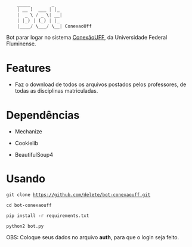 ```python
	_____        _
    | __ )  ___ | |_
    |  _ \ / _ \| __|
    | |_) | (_) | |_
    |____/ \___/ \__| ConexaoUff
```

Bot parar logar no sistema [ConexãoUFF](https://sistemas.uff.br/conexaouff), da Universidade Federal Fluminense.


# Features #

* Faz o download de todos os arquivos postados pelos professores, de todas as disciplinas matriculadas.

# Dependências #


* Mechanize

* Cookielib

* BeautifulSoup4

# Usando #


<code>git clone https://github.com/delete/bot-conexaouff.git</code>

<code>cd bot-conexaouff</code>

<code>pip install -r requirements.txt</code>

<code>python2 bot.py</code>

OBS: Coloque seus dados no arquivo **auth**, para que o login seja feito.
